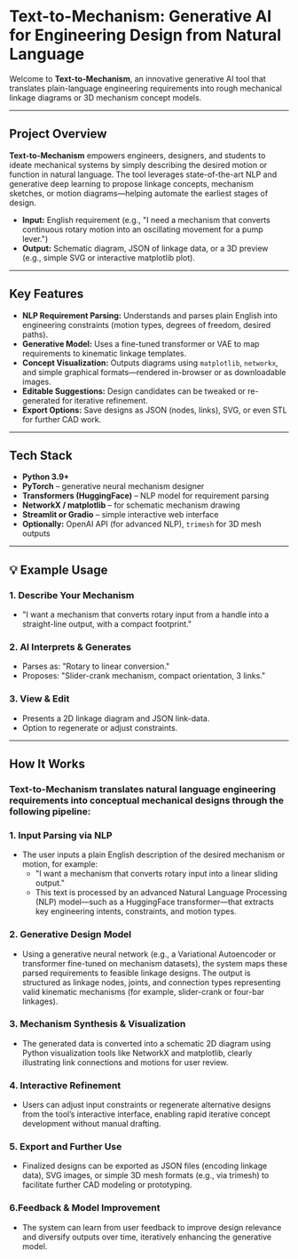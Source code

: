 # Text-to-Mechanism: Generative AI for Engineering Design from Natural Language

Welcome to **Text-to-Mechanism**, an innovative generative AI tool that translates plain-language engineering requirements into rough mechanical linkage diagrams or 3D mechanism concept models.

---
## Project Overview

**Text-to-Mechanism** empowers engineers, designers, and students to ideate mechanical systems by simply describing the desired motion or function in natural language. The tool leverages state-of-the-art NLP and generative deep learning to propose linkage concepts, mechanism sketches, or motion diagrams—helping automate the earliest stages of design.

- **Input:** English requirement (e.g., "I need a mechanism that converts continuous rotary motion into an oscillating movement for a pump lever.")
- **Output:** Schematic diagram, JSON of linkage data, or a 3D preview (e.g., simple SVG or interactive matplotlib plot).

---
## Key Features

- **NLP Requirement Parsing:** Understands and parses plain English into engineering constraints (motion types, degrees of freedom, desired paths).
- **Generative Model:** Uses a fine-tuned transformer or VAE to map requirements to kinematic linkage templates.
- **Concept Visualization:** Outputs diagrams using `matplotlib`, `networkx`, and simple graphical formats—rendered in-browser or as downloadable images.
- **Editable Suggestions:** Design candidates can be tweaked or re-generated for iterative refinement.
- **Export Options:** Save designs as JSON (nodes, links), SVG, or even STL for further CAD work.

---
## Tech Stack

- **Python 3.9+**
- **PyTorch** – generative neural mechanism designer
- **Transformers (HuggingFace)** – NLP model for requirement parsing
- **NetworkX / matplotlib** – for schematic mechanism drawing
- **Streamlit or Gradio** – simple interactive web interface
- **Optionally:** OpenAI API (for advanced NLP), `trimesh` for 3D mesh outputs

---
## 💡 Example Usage

### 1. Describe Your Mechanism
- "I want a mechanism that converts rotary input from a handle into a straight-line output, with a compact footprint."
  
### 2. AI Interprets & Generates

- Parses as: "Rotary to linear conversion."
- Proposes: "Slider-crank mechanism, compact orientation, 3 links."

### 3. View & Edit

- Presents a 2D linkage diagram and JSON link-data.
- Option to regenerate or adjust constraints.

---


## How It Works
### Text-to-Mechanism translates natural language engineering requirements into conceptual mechanical designs through the following pipeline:
### 1. Input Parsing via NLP
- The user inputs a plain English description of the desired mechanism or motion, for example:
   - "I want a mechanism that converts rotary input into a linear sliding output."
   -  This text is processed by an advanced Natural Language Processing (NLP) model—such as a HuggingFace transformer—that extracts key engineering intents, constraints, and motion types.
### 2. Generative Design Model
- Using a generative neural network (e.g., a Variational Autoencoder or transformer fine-tuned on mechanism datasets), the system maps these parsed requirements to feasible linkage designs. The output is structured as linkage nodes, joints, and connection types representing valid kinematic mechanisms (for example, slider-crank or four-bar linkages).
### 3. Mechanism Synthesis & Visualization
- The generated data is converted into a schematic 2D diagram using Python visualization tools like NetworkX and matplotlib, clearly illustrating link connections and motions for user review.
### 4. Interactive Refinement
- Users can adjust input constraints or regenerate alternative designs from the tool’s interactive interface, enabling rapid iterative concept development without manual drafting.
### 5. Export and Further Use
- Finalized designs can be exported as JSON files (encoding linkage data), SVG images, or simple 3D mesh formats (e.g., via trimesh) to facilitate further CAD modeling or prototyping.
### 6.Feedback & Model Improvement 
- The system can learn from user feedback to improve design relevance and diversify outputs over time, iteratively enhancing the generative model.

